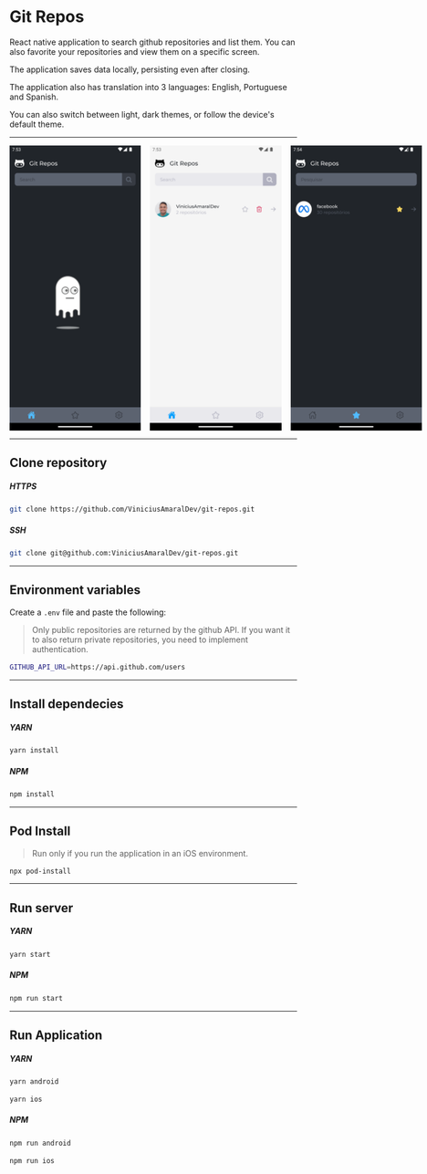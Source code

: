 # Git Repos

React native application to search github repositories and list them. You can also favorite your repositories and view them on a specific screen.

The application saves data locally, persisting even after closing.

The application also has translation into 3 languages: English, Portuguese and Spanish.

You can also switch between light, dark themes, or follow the device's default theme.

---

<div style="display: flex; gap: 16px">
<img src='./assets/images/empty-home-dark.png' height="500" />
<img src='./assets/images/home-light.png' height="500" />
<img src='./assets/images/favorite-repositories-dark.png' height="500" />
<img src='./assets/images/repository-details-light.png' height="500" />
<img src='./assets/images/settings-theme-dark.png' height="500" />
<img src='./assets/images/settings-language-light.png' height="500" />
</div>


---

## Clone repository

##### HTTPS

```Bash
git clone https://github.com/ViniciusAmaralDev/git-repos.git
```

##### SSH

```Bash
git clone git@github.com:ViniciusAmaralDev/git-repos.git
```

---

## Environment variables

Create a `.env` file and paste the following:

> Only public repositories are returned by the github API. If you want it to also return private repositories, you need to implement authentication.

```Bash
GITHUB_API_URL=https://api.github.com/users
```

---

## Install dependecies

##### YARN

```Bash
yarn install
```

##### NPM

```Bash
npm install
```

---

## Pod Install
> Run only if you run the application in an iOS environment.

```Bash
npx pod-install
```

---

## Run server

##### YARN

```Bash
yarn start
```

##### NPM

```Bash
npm run start
```

---

## Run Application

##### YARN

```Bash
yarn android
```

```Bash
yarn ios
```

##### NPM

```Bash
npm run android
```

```Bash
npm run ios
```
